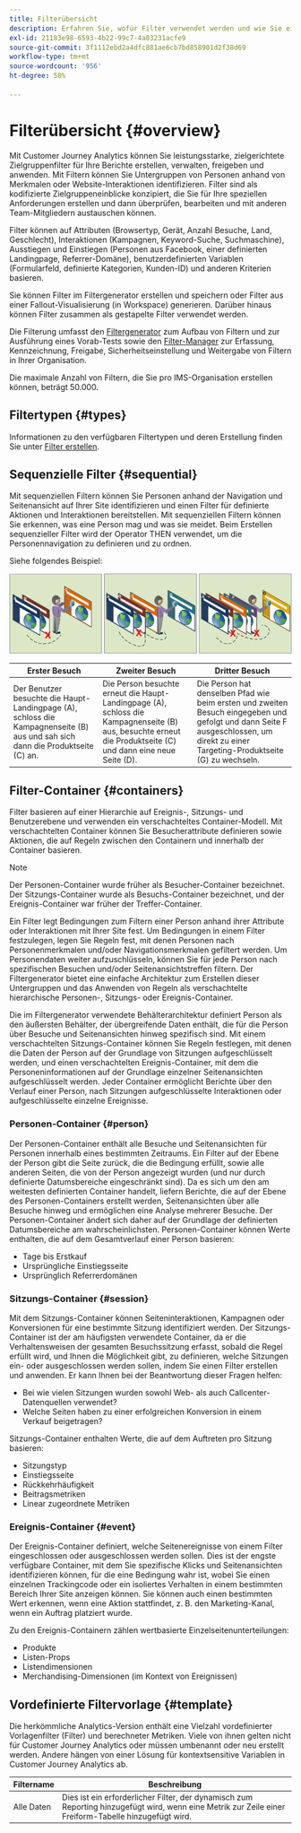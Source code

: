 ```yaml
---
title: Filterübersicht
description: Erfahren Sie, wofür Filter verwendet werden und wie Sie einen einfachen Filter erstellen.
exl-id: 21183e98-6593-4b22-99c7-4a03231acfe9
source-git-commit: 3f1112ebd2a4dfc881ae6cb7bd858901d2f38d69
workflow-type: tm+mt
source-wordcount: '956'
ht-degree: 58%

---
```



# Filterübersicht {#overview}

Mit Customer Journey Analytics können Sie leistungsstarke, zielgerichtete Zielgruppenfilter für Ihre Berichte erstellen, verwalten, freigeben und anwenden. Mit Filtern können Sie Untergruppen von Personen anhand von Merkmalen oder Website-Interaktionen identifizieren. Filter sind als kodifizierte Zielgruppeneinblicke konzipiert, die Sie für Ihre speziellen Anforderungen erstellen und dann überprüfen, bearbeiten und mit anderen Team-Mitgliedern austauschen können.

Filter können auf Attributen (Browsertyp, Gerät, Anzahl Besuche, Land, Geschlecht), Interaktionen (Kampagnen, Keyword-Suche, Suchmaschine), Ausstiegen und Einstiegen (Personen aus Facebook, einer definierten Landingpage, Referrer-Domäne), benutzerdefinierten Variablen (Formularfeld, definierte Kategorien, Kunden-ID) und anderen Kriterien basieren.

Sie können Filter im Filtergenerator erstellen und speichern oder Filter aus einer Fallout-Visualisierung (in Workspace) generieren. Darüber hinaus können Filter zusammen als gestapelte Filter verwendet werden.

Die Filterung umfasst den [Filtergenerator](/help/components/filters/filter-builder.md) zum Aufbau von Filtern und zur Ausführung eines Vorab-Tests sowie den [Filter-Manager](/help/components/filters/manage-filters.md) zur Erfassung, Kennzeichnung, Freigabe, Sicherheitseinstellung und Weitergabe von Filtern in Ihrer Organisation.

Die maximale Anzahl von Filtern, die Sie pro IMS-Organisation erstellen können, beträgt 50.000.

## Filtertypen {#types}

Informationen zu den verfügbaren Filtertypen und deren Erstellung finden Sie unter [Filter erstellen](/help/components/filters/create-filters.md).

## Sequenzielle Filter {#sequential}

Mit sequenziellen Filtern können Sie Personen anhand der Navigation und Seitenansicht auf Ihrer Site identifizieren und einen Filter für definierte Aktionen und Interaktionen bereitstellen. Mit sequenziellen Filtern können Sie erkennen, was eine Person mag und was sie meidet. Beim Erstellen sequenzieller Filter wird der Operator THEN verwendet, um die Personennavigation zu definieren und zu ordnen.

Siehe folgendes Beispiel:

![](assets/sequential_fil.png)

| Erster Besuch | Zweiter Besuch | Dritter Besuch |
| --- | --- | --- |
| Der Benutzer besuchte die Haupt-Landingpage (A), schloss die Kampagnenseite (B) aus und sah sich dann die Produktseite (C) an. | Die Person besuchte erneut die Haupt-Landingpage (A), schloss die Kampagnenseite (B) aus, besuchte erneut die Produktseite (C) und dann eine neue Seite (D). | Die Person hat denselben Pfad wie beim ersten und zweiten Besuch eingegeben und gefolgt und dann Seite F ausgeschlossen, um direkt zu einer Targeting-Produktseite (G) zu wechseln. |

## Filter-Container {#containers}

Filter basieren auf einer Hierarchie auf Ereignis-, Sitzungs- und Benutzerebene und verwenden ein verschachteltes Container-Modell. Mit verschachtelten Container können Sie Besucherattribute definieren sowie Aktionen, die auf Regeln zwischen den Containern und innerhalb der Container basieren.

>[!NOTE]
>Der Personen-Container wurde früher als Besucher-Container bezeichnet. Der Sitzungs-Container wurde als Besuchs-Container bezeichnet, und der Ereignis-Container war früher der Treffer-Container.

Ein Filter legt Bedingungen zum Filtern einer Person anhand ihrer Attribute oder Interaktionen mit Ihrer Site fest. Um Bedingungen in einem Filter festzulegen, legen Sie Regeln fest, mit denen Personen nach Personenmerkmalen und/oder Navigationsmerkmalen gefiltert werden. Um Personendaten weiter aufzuschlüsseln, können Sie für jede Person nach spezifischen Besuchen und/oder Seitenansichtstreffen filtern. Der Filtergenerator bietet eine einfache Architektur zum Erstellen dieser Untergruppen und das Anwenden von Regeln als verschachtelte hierarchische Personen-, Sitzungs- oder Ereignis-Container.

Die im Filtergenerator verwendete Behälterarchitektur definiert Person als den äußersten Behälter, der übergreifende Daten enthält, die für die Person über Besuche und Seitenansichten hinweg spezifisch sind. Mit einem verschachtelten Sitzungs-Container können Sie Regeln festlegen, mit denen die Daten der Person auf der Grundlage von Sitzungen aufgeschlüsselt werden, und einen verschachtelten Ereignis-Container, mit dem die Personeninformationen auf der Grundlage einzelner Seitenansichten aufgeschlüsselt werden. Jeder Container ermöglicht Berichte über den Verlauf einer Person, nach Sitzungen aufgeschlüsselte Interaktionen oder aufgeschlüsselte einzelne Ereignisse.

### Personen-Container {#person}

Der Personen-Container enthält alle Besuche und Seitenansichten für Personen innerhalb eines bestimmten Zeitraums. Ein Filter auf der Ebene der Person gibt die Seite zurück, die die Bedingung erfüllt, sowie alle anderen Seiten, die von der Person angezeigt wurden (und nur durch definierte Datumsbereiche eingeschränkt sind). Da es sich um den am weitesten definierten Container handelt, liefern Berichte, die auf der Ebene des Personen-Containers erstellt werden, Seitenansichten über alle Besuche hinweg und ermöglichen eine Analyse mehrerer Besuche. Der Personen-Container ändert sich daher auf der Grundlage der definierten Datumsbereiche am wahrscheinlichsten.
Personen-Container können Werte enthalten, die auf dem Gesamtverlauf einer Person basieren:

* Tage bis Erstkauf
* Ursprüngliche Einstiegsseite
* Ursprünglich Referrerdomänen

### Sitzungs-Container {#session}

Mit dem Sitzungs-Container können Seiteninteraktionen, Kampagnen oder Konversionen für eine bestimmte Sitzung identifiziert werden. Der Sitzungs-Container ist der am häufigsten verwendete Container, da er die Verhaltensweisen der gesamten Besuchssitzung erfasst, sobald die Regel erfüllt wird, und Ihnen die Möglichkeit gibt, zu definieren, welche Sitzungen ein- oder ausgeschlossen werden sollen, indem Sie einen Filter erstellen und anwenden. Er kann Ihnen bei der Beantwortung dieser Fragen helfen:

* Bei wie vielen Sitzungen wurden sowohl Web- als auch Callcenter-Datenquellen verwendet?
* Welche Seiten haben zu einer erfolgreichen Konversion in einem Verkauf beigetragen?

Sitzungs-Container enthalten Werte, die auf dem Auftreten pro Sitzung basieren:

* Sitzungstyp
* Einstiegsseite
* Rückkehrhäufigkeit
* Beitragsmetriken
* Linear zugeordnete Metriken

### Ereignis-Container {#event}

Der Ereignis-Container definiert, welche Seitenereignisse von einem Filter eingeschlossen oder ausgeschlossen werden sollen. Dies ist der engste verfügbare Container, mit dem Sie spezifische Klicks und Seitenansichten identifizieren können, für die eine Bedingung wahr ist, wobei Sie einen einzelnen Trackingcode oder ein isoliertes Verhalten in einem bestimmten Bereich Ihrer Site anzeigen können. Sie können auch einen bestimmten Wert erkennen, wenn eine Aktion stattfindet, z. B. den Marketing-Kanal, wenn ein Auftrag platziert wurde.

Zu den Ereignis-Containern zählen wertbasierte Einzelseitenunterteilungen:

* Produkte
* Listen-Props
* Listendimensionen
* Merchandising-Dimensionen (im Kontext von Ereignissen)

## Vordefinierte Filtervorlage {#template}

Die herkömmliche Analytics-Version enthält eine Vielzahl vordefinierter Vorlagenfilter (Filter) und berechneter Metriken. Viele von ihnen gelten nicht für Customer Journey Analytics oder müssen umbenannt oder neu erstellt werden. Andere hängen von einer Lösung für kontextsensitive Variablen in Customer Journey Analytics ab.

| Filtername | Beschreibung |
| --- | --- |
| Alle Daten | Dies ist ein erforderlicher Filter, der dynamisch zum Reporting hinzugefügt wird, wenn eine Metrik zur Zeile einer Freiform-Tabelle hinzugefügt wird. |
